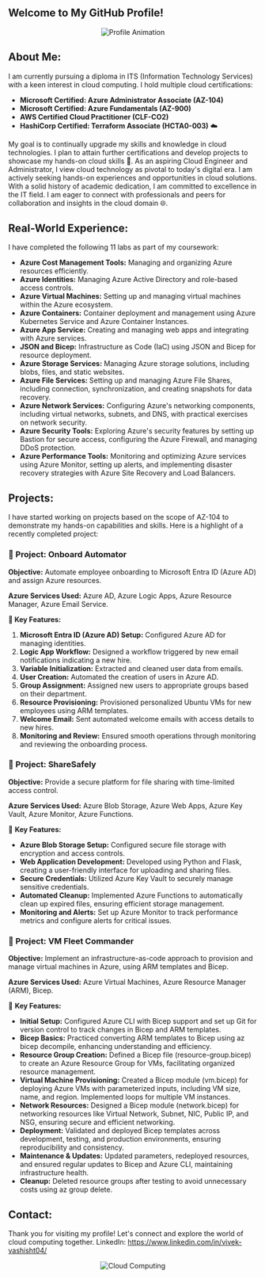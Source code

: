 ## Welcome to My GitHub Profile!

<div align="center">
  <img src="https://github.com/user-attachments/assets/bad76ba9-2457-4199-b7f6-13f64df13154" alt="Profile Animation">
</div>

## About Me:

I am currently pursuing a diploma in ITS (Information Technology Services) with a keen interest in cloud computing. I hold multiple cloud certifications:

- **Microsoft Certified: Azure Administrator Associate (AZ-104)**
- **Microsoft Certified: Azure Fundamentals (AZ-900)**
- **AWS Certified Cloud Practitioner (CLF-CO2)**
- **HashiCorp Certified: Terraform Associate (HCTA0-003)** ☁️

My goal is to continually upgrade my skills and knowledge in cloud technologies. I plan to attain further certifications and develop projects to showcase my hands-on cloud skills 🚀. As an aspiring Cloud Engineer and Administrator, I view cloud technology as pivotal to today's digital era. I am actively seeking hands-on experiences and opportunities in cloud solutions. With a solid history of academic dedication, I am committed to excellence in the IT field. I am eager to connect with professionals and peers for collaboration and insights in the cloud domain 🌐.

## Real-World Experience:

I have completed the following 11 labs as part of my coursework:

- **Azure Cost Management Tools:** Managing and organizing Azure resources efficiently.
- **Azure Identities:** Managing Azure Active Directory and role-based access controls.
- **Azure Virtual Machines:** Setting up and managing virtual machines within the Azure ecosystem.
- **Azure Containers:** Container deployment and management using Azure Kubernetes Service and Azure Container Instances.
- **Azure App Service:** Creating and managing web apps and integrating with Azure services.
- **JSON and Bicep:** Infrastructure as Code (IaC) using JSON and Bicep for resource deployment.
- **Azure Storage Services:** Managing Azure storage solutions, including blobs, files, and static websites.
- **Azure File Services:** Setting up and managing Azure File Shares, including connection, synchronization, and creating snapshots for data recovery.
- **Azure Network Services:** Configuring Azure's networking components, including virtual networks, subnets, and DNS, with practical exercises on network security.
- **Azure Security Tools:** Exploring Azure's security features by setting up Bastion for secure access, configuring the Azure Firewall, and managing DDoS protection.
- **Azure Performance Tools:** Monitoring and optimizing Azure services using Azure Monitor, setting up alerts, and implementing disaster recovery strategies with Azure Site Recovery and Load Balancers.

## Projects:

I have started working on projects based on the scope of AZ-104 to demonstrate my hands-on capabilities and skills. Here is a highlight of a recently completed project:

### 🌟 Project: Onboard Automator

**Objective:** Automate employee onboarding to Microsoft Entra ID (Azure AD) and assign Azure resources.

**Azure Services Used:** Azure AD, Azure Logic Apps, Azure Resource Manager, Azure Email Service.

**🔧 Key Features:**

1. **Microsoft Entra ID (Azure AD) Setup:** Configured Azure AD for managing identities.
2. **Logic App Workflow:** Designed a workflow triggered by new email notifications indicating a new hire.
3. **Variable Initialization:** Extracted and cleaned user data from emails.
4. **User Creation:** Automated the creation of users in Azure AD.
5. **Group Assignment:** Assigned new users to appropriate groups based on their department.
6. **Resource Provisioning:** Provisioned personalized Ubuntu VMs for new employees using ARM templates.
7. **Welcome Email:** Sent automated welcome emails with access details to new hires.
8. **Monitoring and Review:** Ensured smooth operations through monitoring and reviewing the onboarding process.


### 🌟 Project: ShareSafely

**Objective:** Provide a secure platform for file sharing with time-limited access control.

**Azure Services Used:** Azure Blob Storage, Azure Web Apps, Azure Key Vault, Azure Monitor, Azure Functions.

🔧 **Key Features:**

- **Azure Blob Storage Setup:** Configured secure file storage with encryption and access controls.
- **Web Application Development:** Developed using Python and Flask, creating a user-friendly interface for uploading and sharing files.
- **Secure Credentials:** Utilized Azure Key Vault to securely manage sensitive credentials.
- **Automated Cleanup:** Implemented Azure Functions to automatically clean up expired files, ensuring efficient storage management.
- **Monitoring and Alerts:** Set up Azure Monitor to track performance metrics and configure alerts for critical issues.


### 🌟 Project: VM Fleet Commander

**Objective:** Implement an infrastructure-as-code approach to provision and manage virtual machines in Azure, using ARM templates and Bicep.

**Azure Services Used:** Azure Virtual Machines, Azure Resource Manager (ARM), Bicep.

🔧 **Key Features:**

- **Initial Setup:** Configured Azure CLI with Bicep support and set up Git for version control to track changes in Bicep and ARM templates.
- **Bicep Basics:** Practiced converting ARM templates to Bicep using az bicep decompile, enhancing understanding and efficiency.
- **Resource Group Creation:** Defined a Bicep file (resource-group.bicep) to create an Azure Resource Group for VMs, facilitating organized resource management.
- **Virtual Machine Provisioning:** Created a Bicep module (vm.bicep) for deploying Azure VMs with parameterized inputs, including VM size, name, and region. Implemented loops for multiple VM instances.
- **Network Resources:** Designed a Bicep module (network.bicep) for networking resources like Virtual Network, Subnet, NIC, Public IP, and NSG, ensuring secure and efficient networking.
- **Deployment:** Validated and deployed Bicep templates across development, testing, and production environments, ensuring reproducibility and consistency.
- **Maintenance & Updates:** Updated parameters, redeployed resources, and ensured regular updates to Bicep and Azure CLI, maintaining infrastructure health.
- **Cleanup:** Deleted resource groups after testing to avoid unnecessary costs using az group delete.


## Contact:
Thank you for visiting my profile! 
Let's connect and explore the world of cloud computing together.
LinkedIn: https://www.linkedin.com/in/vivek-vashisht04/

<div align="center">
  <img src="https://media3.giphy.com/media/v1.Y2lkPTc5MGI3NjExOXhxcXM2cTczazFvdXhrY2hoZTE5czRlenRsaWFkcW1paW93aDdhdyZlcD12MV9pbnRlcm5hbF9naWZfYnlfaWQmY3Q9Zw/KktZLPCI8d8j5TF2M0/giphy.webp" alt="Cloud Computing">
</div>
